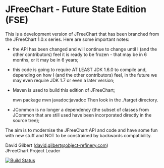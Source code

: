 JFreeChart - Future State Edition (FSE)
=======================================

This is a development version of JFreeChart that has been branched from the
JFreeChart 1.0.x series.  Here are some important notes:

-  the API has been changed and will continue to change until I (and the other
   contributors) feel it is ready to be frozen - that may be in 6 months, or
   it may be in 6 years;

-  this code is going to require AT LEAST JDK 1.6.0 to compile and, depending 
   on how I (and the other contributors) feel, in the future we may even 
   require JDK 1.7 or even a later version;

-  Maven is used to build this edition of JFreeChart;

   mvn package
   mvn javadoc:javadoc
   Then look in the ./target directory.

-  JCommon is no longer a dependency (the subset of classes from JCommon that
   are still used have been incorporated directly in the source tree);

The aim is to modernise the JFreeChart API and code and have some fun with new 
stuff and NOT to be constrained by backwards compatibility.

David Gilbert (david.gilbert@object-refinery.com)  
JFreeChart Project Leader

[![Build Status](https://buildhive.cloudbees.com/job/jfree/job/jfreechart-fse/badge/icon)](https://buildhive.cloudbees.com/job/jfree/job/jfreechart-fse/)

